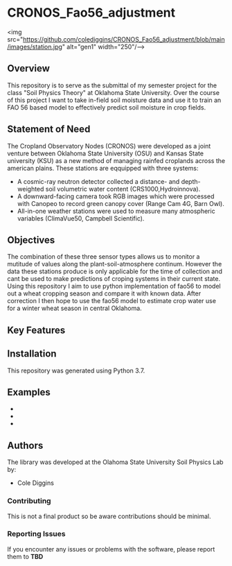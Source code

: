 # CRONOS_Fao56_adjustment
<img src="https://github.com/colediggins/CRONOS_Fao56_adjustment/blob/main/images/station.jpg" alt="gen1" width="250"/-->

## Overview
This repository is to serve as the submittal of my semester project for the class "Soil Physics Theory" at Oklahoma State University. Over the course of this project I want to take in-field soil moisture data and use it to train an FAO 56 based model to effectively predict soil moisture in crop fields.

## Statement of Need
The Cropland Observatory Nodes (CRONOS) were developed as a joint venture between Oklahoma State University (OSU) and Kansas State university (KSU) as a new method of managing rainfed croplands across the american plains. These stations are eqquipped with three systems:

- A cosmic-ray neutron detector collected a distance- and depth-weighted soil volumetric water content (CRS1000,Hydroinnova).
-  A downward-facing camera took RGB images which were processed with Canopeo to record green canopy cover (Range Cam 4G, Barn Owl).
-  All-in-one weather stations were used to measure many atmospheric variables (ClimaVue50, Campbell Scientific).

## Objectives

The combination of these three sensor types allows us to monitor a mutitude of values along the plant-soil-atmosphere continum. However the data these stations produce is only applicable for the time of collection and cant be used to make predictions of croping systems in their current state. Using this repository I aim to use python implementation of fao56 to model out a wheat cropping season and compare it with known data. After correction I then hope to use the fao56 model to estimate crop water use for a winter wheat season in central Oklahoma.

## Key Features


## Installation

This repository was generated using Python 3.7.

## Examples

- <!--[https://soilwater.github.io/crnpy/examples/stationary/example_RDT_station/](Processing and analyzing data from a stationary detector)-->
- <!--[https://soilwater.github.io/crnpy/examples/rover/Hydroinnova_rover_example/](Processing and analyzing data from a roving detector)-->
- <!--[https://soilwater.github.io/crnpy/examples/calibration/calibration/](Device-specific field calibration)-->

## Authors
The library was developed at the Olahoma State University Soil Physics Lab by:

- Cole Diggins

### Contributing
This is not a final product so be aware contributions should be minimal.

### Reporting Issues
If you encounter any issues or problems with the software, please report them to **TBD**
